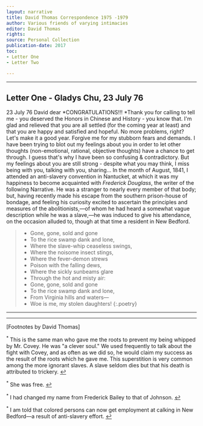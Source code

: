 ```yaml
---
layout: narrative
title: David Thomas Correspondence 1975 -1979
author: Various friends of varying intimacies
editor: David Thomas
rights: 
source: Personal Collection
publication-date: 2017
toc:
- Letter One
- Letter Two

---
```


---



## Letter One - Gladys Chu, 23 July 76

23 July 76
David dear
*CONGRATULATIONS!!!
*Thank you for calling to tell me - you deserved the Honors in Chinese and History - you know that.  I'm glad and relieved that you are all settled (for the coming year at least) and that you are happy and satisfied and hopeful. No more problems, right? Let's make it a good year.
Forgive me for my stubborn fears and demands. I have been trying to blot out my feelings about you in order to let other thoughts  (non-emotional, rational, objective thoughts) have a chance to get through. I guess that's why I have been so confusing & contradictory. But my feelings about you are still strong - despite what you may think, I miss being with you, talking with you, sharing... In the month of August, 1841, I attended an anti-slavery convention in Nantucket, at which it was my happiness to become acquainted with *Frederick Douglass*, the writer of the following Narrative. He was a stranger to nearly every member of that body; but, having recently made his escape from the southern prison-house of bondage, and feeling his curiosity excited to ascertain the principles and measures of the abolitionists,—of whom he had heard a somewhat vague description while he was a slave,—he was induced to give his attendance, on the occasion alluded to, though at that time a resident in New Bedford.


> - Gone, gone, sold and gone
> - To the rice swamp dank and lone,
> - Where the slave-whip ceaseless swings,
> - Where the noisome insect stings,
> - Where the fever-demon strews
> - Poison with the falling dews,
> - Where the sickly sunbeams glare
> - Through the hot and misty air: 
> - Gone, gone, sold and gone
> - To the rice swamp dank and lone,
> - From Virginia hills and waters—
> - Woe is me, my stolen daughters!
{:.poetry}

---


---

[Footnotes by David Thomas]


<!-- Make sure to use &#x21a9;&#xfe0e; to generate ↩︎ manually -->

<sup id="fn1">*</sup> This is the same man who gave me the roots to prevent my being whipped by Mr. Covey. He was "a clever soul." We used frequently to talk about the fight with Covey, and as often as we did so, he would claim my success as the result of the roots which he gave me. This superstition is very common among the more ignorant slaves. A slave seldom dies but that his death is attributed to trickery. [&#x21a9;&#xfe0e;](#ref1)

<sup id="fn2">*</sup> She was free. [&#x21a9;&#xfe0e;](#ref2)

<sup id="fn3">*</sup> I had changed my name from Frederick Bailey to that of Johnson. [&#x21a9;&#xfe0e;](#ref3)

<sup id="fn4">*</sup> I am told that colored persons can now get employment at calking in New Bedford—a result of anti-slavery effort. [&#x21a9;&#xfe0e;](#ref4)
